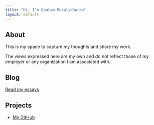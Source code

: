 ```yaml
---
title: "Hi, I’m Gautam Muralidharan"
layout: default
---
```


## About
This is my space to capture my thoughts and share my work. 

The views expressed here are my own and do not reflect those of my employer or any organization I am associated with.

## Blog
[Read my essays](/blog/)

## Projects
- [My GitHub](https://github.com/ekaviran)
